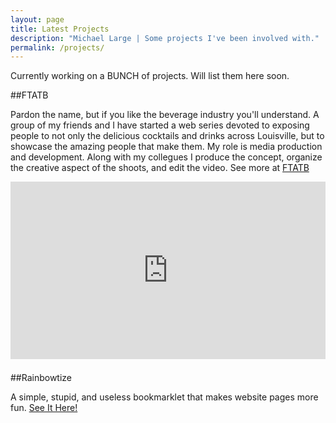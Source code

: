 ```yaml
---
layout: page
title: Latest Projects
description: "Michael Large | Some projects I've been involved with."
permalink: /projects/
---
```


Currently working on a BUNCH of projects. Will list them here soon.

##FTATB

Pardon the name, but if you like the beverage industry you'll understand. A group of my friends and I have started a web series devoted to exposing people to not only the delicious cocktails and drinks across Louisville, but to showcase the amazing people that make them. My role is media production and development. Along with my collegues I produce the concept, organize the creative aspect of the shoots, and edit the video. See more at [FTATB](http://ftatb.com/)


<style>.embed-container { position: relative; padding-bottom: 56.25%; height: 0; overflow: hidden; max-width: 100%; margin-bottom: 1.5em; } .embed-container iframe, .embed-container object, .embed-container embed { position: absolute; top: 0; left: 0; width: 100%; height: 100%; }</style><div class='embed-container'><iframe width="560" height="315" src="https://www.youtube.com/embed/O56o3c3fAcw" frameborder="0" allowfullscreen></iframe></div>

##Rainbowtize

A simple, stupid, and useless bookmarklet that makes website pages more fun. [See It Here!](http://codethebeard.com/rainbowtize)
<br><br>
